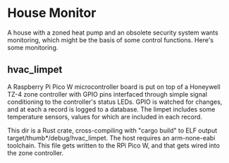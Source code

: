 # House Monitor

A house with a zoned heat pump and an obsolete security system wants monitoring, which might be the basis of some control functions. Here's some monitoring.

## hvac_limpet

A Raspberry Pi Pico W microcontroller board is put on top of a Honeywell TZ-4 zone controller with GPIO pins interfaced through simple signal conditioning to the controller's status LEDs. GPIO is watched for changes, and at each a record is logged to a database. The limpet includes some temperature sensors, values for which are included in each record. 

This dir is a Rust crate, cross-compiling with "cargo build" to ELF output target/thumb*/debug/hvac_limpet. The host requires an arm-none-eabi toolchain. This file gets written to the RPi Pico W, and that gets wired into the zone controller.

